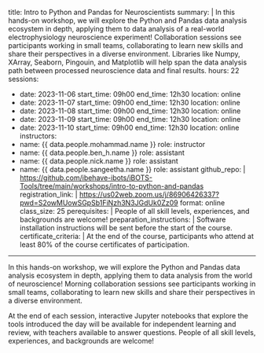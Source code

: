 title: Intro to Python and Pandas for Neuroscientists
summary: |
  In this hands-on workshop, we will explore the Python and Pandas data analysis ecosystem in depth, applying them to data analysis of a real-world electrophysiology neuroscience experiment! Collaboration sessions see participants working in small teams, collaborating to learn new skills and share their perspectives in a diverse environment.  Libraries like Numpy, XArray, Seaborn, Pingouin, and Matplotlib will help span the data analysis path between processed neuroscience data and final results.
hours: 22
sessions:
  - date: 2023-11-06
    start_time: 09h00
    end_time: 12h30
    location: online
  - date: 2023-11-07
    start_time: 09h00
    end_time: 12h30
    location: online
  - date: 2023-11-08
    start_time: 09h00
    end_time: 12h30
    location: online
  - date: 2023-11-09
    start_time: 09h00
    end_time: 12h30
    location: online
  - date: 2023-11-10
    start_time: 09h00
    end_time: 12h30
    location: online
instructors:
  - name: {{ data.people.mohammad.name }}
    role: instructor
  - name: {{ data.people.ben_h.name }}
    role: assistant
  - name: {{ data.people.nick.name }}
    role: assistant
  - name: {{ data.people.sangeetha.name }}
    role: assistant
github_repo:  |
    https://github.com/ibehave-ibots/iBOTS-Tools/tree/main/workshops/intro-to-python-and-pandas
registration_link:  |
    https://us02web.zoom.us/j/86906426337?pwd=S2owMUowSGpSb1FiNzh3N3JGdUk0Zz09
format: online
class_size: 25
perequisites: |
    People of all skill levels, experiences, and backgrounds are welcome!
preparation_instructions: |
    Software installation instructions will be sent before the start of the course.
certificate_criteria: | 
    At the end of the course, participants who attend at least 80% of the course certificates of participation.
--- 

In this hands-on workshop, we will explore the Python and Pandas data analysis ecosystem in depth, applying them to data analysis from the world of neuroscience!  Morning collaboration sessions see participants working in small teams, collaborating to learn new skills and share their perspectives in a diverse environment.  

At the end of each session, interactive Jupyter notebooks that explore the tools introduced the day will be available for independent learning and review, with teachers available to answer questions.  People of all skill levels, experiences, and backgrounds are welcome!
